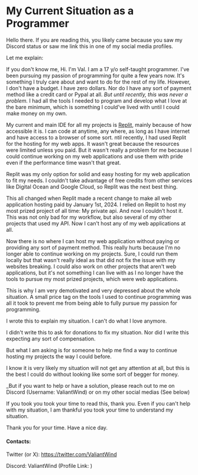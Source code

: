 # My Current Situation as a Programmer

Hello there. If you are reading this, you likely came because you saw my Discord status or saw me link this in one of my social media profiles.

Let me explain:

If you don't know me, Hi. I'm Val. I am a 17 y/o self-taught programmer. I've been pursuing my passion of programming for quite a few years now. It's something I truly care about and want to do for the rest of my life. However, I don't have a budget. I have zero dollars. Nor do I have any sort of payment method like a credit card or Pypal at all. _But until recently, this was never a problem._ I had all the tools I needed to program and develop what I love at the bare minimum, which is something I could've lived with until I could make money on my own.

My current and main IDE for all my projects is [Replit](https://replit.com), mainly because of how accessible it is. I can code at anytime, any where, as long as I have internet and have access to a browser of some sort.  ntil recently, I had used Replit for the hosting for my web apps. It wasn't great because the resources were limited unless you paid. But it wasn't really a problem for me because I could continue working on my web  applications and use them with pride even if the performance time wasn't that great. 

Replit was my only option for solid and easy hosting for my web application to fit my needs. I couldn't take advantage of free credits from other services like Digital Ocean and Google Cloud, so Replit was the next best thing.

This all changed when Replit made a recent change to make all web application hosting paid by January 1st, 2024. I relied on Replit to host my most prized project of all time: My private api. And now I couldn't host it. This was not only bad for my workflow, but also several of my other projects that used my API. Now I can't host any of my web applications at all. 

Now there is no where I can host my web application without paying or providing any sort of payment method. This really hurts because I'm no longer able to continue working on my projects. Sure, I could run them locally but that wasn't really ideal as that did not fix the issue with my websites breaking. I could also work on other projects that aren't web applications, but it's not something I can live with as I no longer have the tools to pursue my most prized projects, which were web applications.

This is why I am very demotivated and very depressed about the whole situation. A small price tag on the tools I used to continue programming was all it took to prevent me from being able to fully pursue my passion for programming.

I wrote this to explain my situation. I can't do what I love anymore.

I didn't write this to ask for donations to fix my situation. Nor did I write this expecting any sort of compensation. 

But what I am asking is for someone to help me find a way to continue hosting my projects the way I could before. 

I know it is very likely my situation will not get any attention at all, but this is the best I could do without looking like some sort of begger for money.

_But if you want to help or have a solution, please reach out to me on Discord (Username: ValiantWind) or on my other social medias (See below)

If you took you took your time to read this, thank you. Even if you can't help with my situation, I am thankful you took your time to understand my situation.

Thank you for your time. Have a nice day.

#### Contacts:

Twitter (or X): https://twitter.com/ValiantWind

Discord: ValiantWind (Profile Link: )
